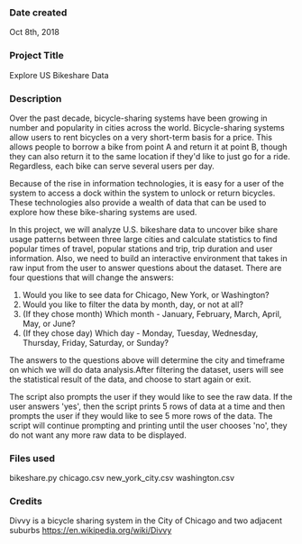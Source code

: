 ### Date created
Oct 8th, 2018

### Project Title
Explore US Bikeshare Data

### Description
Over the past decade, bicycle-sharing systems have been growing in number and popularity in cities across the world. Bicycle-sharing systems allow users to rent bicycles on a very short-term basis for a price. This allows people to borrow a bike from point A and return it at point B, though they can also return it to the same location if they'd like to just go for a ride. Regardless, each bike can serve several users per day.

Because of the rise in information technologies, it is easy for a user of the system to access a dock within the system to unlock or return bicycles. These technologies also provide a wealth of data that can be used to explore how these bike-sharing systems are used.

In this project, we will analyze U.S. bikeshare data to uncover bike share usage patterns between three large cities and calculate statistics to find popular times of travel, popular stations and trip, trip duration and user information.
Also, we need to build an interactive environment that takes in raw input from the user to answer questions about the dataset. There are four questions that will change the answers:
1. Would you like to see data for Chicago, New York, or Washington?
2. Would you like to filter the data by month, day, or not at all?
3. (If they chose month) Which month - January, February, March, April, May, or June?
4. (If they chose day) Which day - Monday, Tuesday, Wednesday, Thursday, Friday, Saturday, or Sunday?

The answers to the questions above will determine the city and timeframe on which we will do data analysis.After filtering the dataset, users will see the statistical result of the data, and choose to start again or exit.

The script also prompts the user if they would like to see the raw data. If the user answers 'yes', then the script prints 5 rows of data at a time and then prompts the user if they would like to see 5 more rows of the data. The script will continue prompting and printing until the user chooses 'no', they do not want any more raw data to be displayed.

### Files used
bikeshare.py
chicago.csv
new_york_city.csv
washington.csv

### Credits
Divvy is a bicycle sharing system in the City of Chicago and two adjacent suburbs
https://en.wikipedia.org/wiki/Divvy

